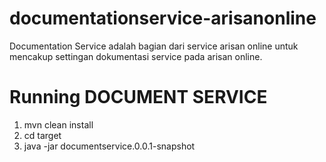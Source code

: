 # documentationservice-arisanonline
Documentation Service adalah bagian dari service arisan online untuk mencakup settingan dokumentasi service pada arisan online. 

# Running DOCUMENT SERVICE
1. mvn clean install
2. cd target
3. java -jar documentservice.0.0.1-snapshot
